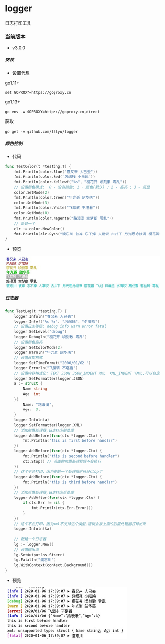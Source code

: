 # logger
日志打印工具

### 当前版本

- v3.0.0

##### 安装

- 设置代理

go1.11+     

`set GOPROXY=https://goproxy.cn`

go1.13+ 

`go env -w GOPROXY=https://goproxy.cn,direct`

获取

`go get -v github.com/lhlyu/logger`

##### 颜色控制

- 代码

```go
func TestColor(t *testing.T) {
	fmt.Println(color.Blue("春又来 人已去"))
	fmt.Println(color.Red("风烟残 夕阳晚"))
	fmt.Println(color.Yellowf("%s", "樱花开 顷刻散 零乱"))
	// 设置颜色模式:  0 - 没有颜色; 1 - 颜色(默认) ; 2 - 高亮 ; 3 - 反显
	color.SetMode(2)
	fmt.Println(color.Green("年光逝 韶华落"))
	color.SetMode(3)
	fmt.Println(color.White("飞絮转 不堪看"))
	color.SetMode(0)
	fmt.Println(color.Magenta("路漫漫 空梦断 零乱"))
	// 新建一个
	clr := color.NewColor()
	fmt.Println(clr.Cyan("渡忘川 彼岸 忘不掉 人常叹 古井下 月光思念装满 樱花瓣 飞过 风幽怨 水清叹 离伤黯 游丝转 零乱"))
}
```

- 预览

![图片1](imgs/color.jpg)

##### 日志器

```go
func TestLog(t *testing.T) {
	logger.Infoln("春又来 人已去")
	logger.Infof("%s %s", "风烟残", "夕阳晚")
	// 设置日志等级: debug info warn error fatal
	logger.SetLevel("debug")
	logger.Debugln("樱花开 顷刻散 零乱")
	// 设置颜色高亮
	logger.SetColorMode(2)
	logger.Warnln("年光逝 韶华落")
	// 设置日期格式
	logger.SetTimeFormat("2006/01/02 ")
	logger.Errorln("飞絮转 不堪看")
	// 设置内容格式化: TEXT JSON JSON_INDENT XML  XML_INDENT YAML,可以自定义
	logger.SetFormatter(logger.JSON)
	a := struct {
		Name string
		Age  int
	}{
		Name: "路漫漫",
		Age:  3,
	}
	logger.Infoln(a)
	logger.SetFormatter(logger.XML)
	// 添加前置处理器,日志打印前处理
	logger.AddBefore(func(ctx *logger.Ctx) {
		fmt.Println("this is first before handler")
	})
	logger.AddBefore(func(ctx *logger.Ctx) {
		fmt.Println("this is second before handler")
		ctx.Stop() // 后面的前置处理器将不会执行
	})
	// 这个不会打印，因为在前一个处理器时已经stop了
	logger.AddBefore(func(ctx *logger.Ctx) {
		fmt.Println("this is third before handler")
	})
	// 添加后置处理器,日志打印后处理
	logger.AddAfter(func(ctx *logger.Ctx) {
		if ctx.Err != nil {
			fmt.Println(ctx.Err.Error())
		}
	})
	// 这个不会打印，因为xml不支持这个类型,错误会被上面的后置处理器打印出来
	logger.Infoln(&a)

	// 新建一个日志器
	lg := logger.New()
	// 设置输出流
	lg.SetOutput(os.Stderr)
	lg.Fatalln("渡忘川")
	lg.WithContext(context.Background())
}
```

- 预览

![图片1](imgs/log.jpg)